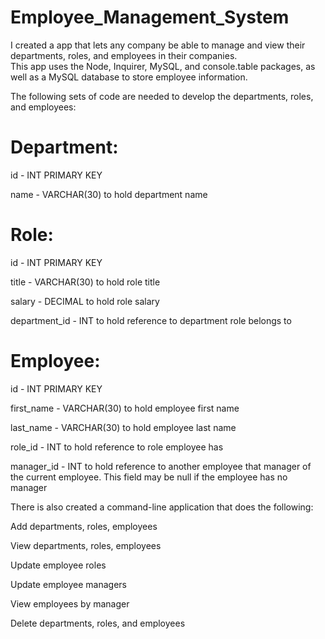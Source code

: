 # Employee_Management_System
I created a app that lets any company be able to manage and view their departments, roles, and employees in their companies. <br>
This app uses the Node, Inquirer, MySQL, and console.table packages, as well as a MySQL database to store employee information. <br>

The following sets of code are needed to develop the departments, roles, and employees: <br>

# Department:

id - INT PRIMARY KEY

name - VARCHAR(30) to hold department name

# Role:

id - INT PRIMARY KEY

title -  VARCHAR(30) to hold role title

salary -  DECIMAL to hold role salary

department_id -  INT to hold reference to department role belongs to

# Employee:

id - INT PRIMARY KEY

first_name - VARCHAR(30) to hold employee first name

last_name - VARCHAR(30) to hold employee last name

role_id - INT to hold reference to role employee has

manager_id - INT to hold reference to another employee that manager of the current employee. This field may be null if the employee has no manager

There is also created a command-line application that does the following:

Add departments, roles, employees

View departments, roles, employees

Update employee roles

Update employee managers

View employees by manager

Delete departments, roles, and employees
